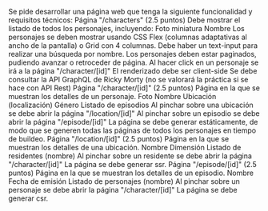 Se pide desarrollar una página web que tenga la siguiente funcionalidad y requisitos técnicos:
Página "/characters" (2.5 puntos)
 Debe mostrar el listado de todos los personajes, incluyendo:
Foto miniatura
Nombre
Los personajes se deben mostrar usando CSS Flex (columnas adaptativas al ancho de la pantalla) o Grid con 4 columnas.
Debe haber un text-input para realizar una búsqueda por nombre.
Los personajes deben estar paginados, pudiendo avanzar o retroceder de página.
Al hacer click en un personaje se irá a la página "/character/[id]"
El renderizado debe ser client-side
Se debe consultar la API GraphQL de Ricky Morty (no se valorará la práctica si se hace con API Rest)
Página "/character/[id]" (2.5 puntos)
Página en la que se muestran los detalles de un personaje.
Foto
Nombre
Ubicación (localización)
Género
Listado de episodios
Al pinchar sobre una ubicación se debe abrir la página "/location/[id]"
Al pinchar sobre un episodio se debe abrir la página "/episode/[id]"
La página se debe generar estáticamente, de modo que se generen todas las páginas de todos los personajes en tiempo de buildeo.
Página "/location/[id]" (2.5 puntos)
Página en la que se muestran los detalles de una ubicación.
Nombre
Dimensión
Listado de residentes (nombre)
Al pinchar sobre un residente se debe abrir la página "/character/[id]"
La página se debe generar ssr.
Página "/episode/[id]" (2.5 puntos)
Página en la que se muestran los detalles de un episodio.
Nombre
Fecha de emisión
Listado de personajes (nombre)
Al pinchar sobre un personaje se debe abrir la página "/character/[id]"
La página se debe generar csr.
